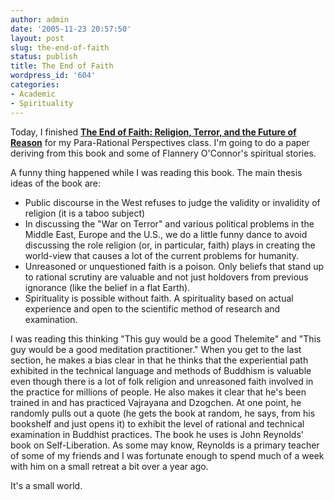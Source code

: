 ```yaml
---
author: admin
date: '2005-11-23 20:57:50'
layout: post
slug: the-end-of-faith
status: publish
title: The End of Faith
wordpress_id: '604'
categories:
- Academic
- Spirituality
---
```

<p>Today, I finished <strong><a href="http://www.amazon.com/gp/product/0393035158"> The End of Faith: Religion, Terror, and the Future of Reason</a></strong> for my  Para-Rational Perspectives class. I'm going to do a paper deriving from this  book and some of Flannery O'Connor's spiritual stories.</p> <p>A funny thing happened while I was reading this book. The main thesis ideas  of the book are:</p> <ul><li>Public discourse in the West refuses to judge the validity or invalidity  	of religion (it is a taboo subject)</li><li>In discussing the &quot;War on Terror&quot; and various political problems in the  	Middle East, Europe and the U.S., we do a little funny dance to avoid  	discussing the role religion (or, in particular, faith) plays in creating  	the world-view that causes a lot of the current problems for humanity.</li><li>Unreasoned or unquestioned faith is a poison. Only beliefs that stand up  	to rational scrutiny are valuable and not just holdovers from previous  	ignorance (like the belief in a flat Earth).</li><li>Spirituality is possible without faith. A spirituality based on actual  	experience and open to the scientific method of research and examination.</li></ul> <p>I was reading this thinking &quot;This guy would be a good Thelemite&quot; and &quot;This  guy would be a good meditation practitioner.&quot; When you get to the last section,  he makes a bias clear in that he thinks that the experiential path exhibited in  the technical language and methods of Buddhism is valuable even though there is  a lot of folk religion and unreasoned faith involved in the practice for  millions of people. He also makes it clear that he's been trained in and has  practiced Vajrayana and Dzogchen. At one point, he randomly pulls out a quote  (he gets the book at random, he says, from his bookshelf and just opens it) to  exhibit the level of rational and technical examination in Buddhist practices.  The book he uses is John Reynolds' book on Self-Liberation. As some may know,  Reynolds is a primary teacher of some of my friends and I was fortunate enough  to spend much of a week with him on a small retreat a bit over a year ago.</p> <p>It's a small world.</p>
